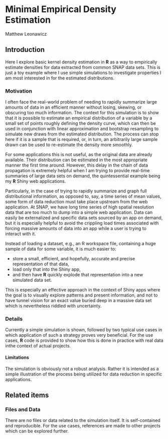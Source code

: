 # Minimal Empirical Density Estimation
Matthew Leonawicz  

## Introduction
Here I explore basic kernel density estimation in **R** as a way to empirically estimate densities for data extracted from common SNAP data sets.
This is just a toy example where I use simple simulations to investigate properties I am most interested in for the estimated distributions.

### Motivation
I often face the real-world problem of needing to rapidly summarize large amounts of data in an efficient manner without losing, skewing, or obscuring too much information.
The context for this simulation is to show that it is possible to estimate an empirical distribution of a variable by a small set of points roughly defining the density curve,
which can then be used in conjunction with linear approximation and bootstrap resampling to simulate new draws from the estimated distribution.
The process can stop here if it is a sample that is required, or, in turn, an arbitrarily large sample drawn can be used to re-estimate the density more smoothly.

For some applications this is not useful, as the original data are already available.
Their distribution can be estimated in the most appropriate manner the first time around.
However, this delay in the chain of data propagation is extremely helpful when I am trying to provide real-time summaries of large data sets on demand,
the quintessential example being my **R** Shiny web applications.

Particularly, in the case of trying to rapidly summarize and graph full distributional information, as opposed to, say, a time series of mean values,
some form of data reduction must take place upstream from the web application.
At SNAP, we have long time series of high spatial resolution data that are too much to dump into a simple web application.
Data can easily be externalized and specific data sets sourced by an app on demand,
but it is especially helpful to avoid the crippling load times associated with forcing massive amounts of data into an app while a user is trying to interact with it.

Instead of loading a dataset, e.g., an R workspace file, containing a huge sample of data for some variable,
it is much easier to:

* store a small, efficient, and hopefully, accurate and precise representation of that data,
* load only that into the Shiny app,
* and then have **R** quickly explode that representation into a new simulated data set.

This is especially an effective approach in the context of Shiny apps where the goal is to visually explore patterns and present information,
and not to have tunnel vision for an exact value buried deep in a massive data set which is nevertheless riddled with uncertainty.

### Details
Currently a simple simulation is shown, followed by two typical use cases in which application of such a strategy proves very beneficial.
For the use cases, **R** code is provided to show how this is done in practice with real data inthe context of actual projects.

#### Limitations
The simulation is obviously not a robust analysis.
Rather it is intended as a simple illustration of the process being utilized for data reduction in specific applications.

## Related items

### Files and Data
There are no files or data related to the simulation itself.
It is self-contained and reproducible.
For the use cases, references are made to other projects which can be explored further.

